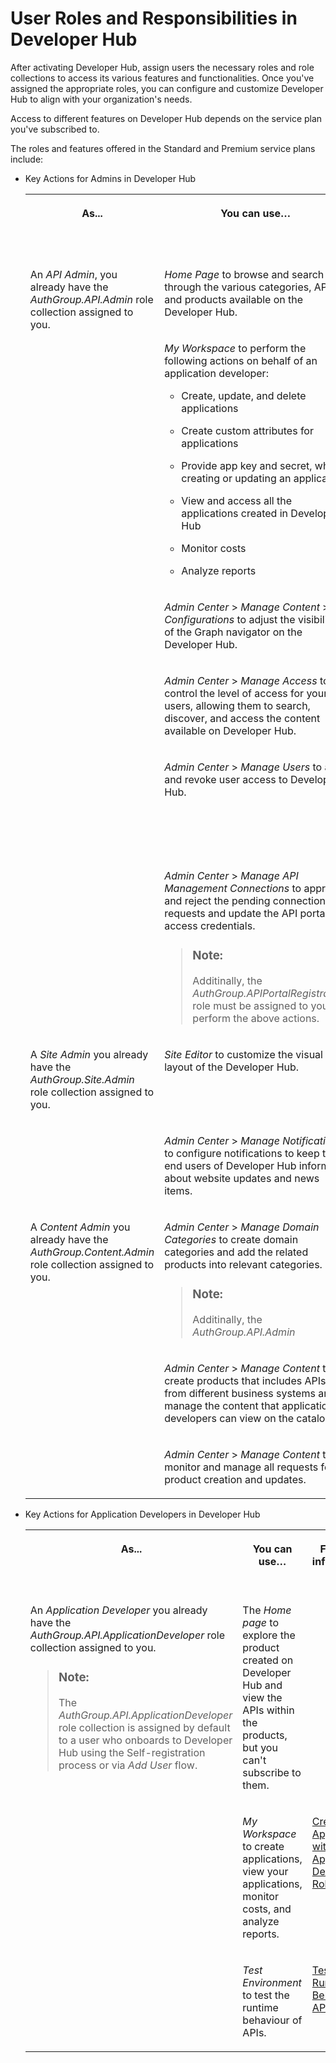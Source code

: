<!-- loio54b4607902a446e39d8a6ba45ce63d6b -->

# User Roles and Responsibilities in Developer Hub 

After activating Developer Hub, assign users the necessary roles and role collections to access its various features and functionalities. Once you've assigned the appropriate roles, you can configure and customize Developer Hub to align with your organization's needs.

Access to different features on Developer Hub depends on the service plan you've subscribed to.



The roles and features offered in the Standard and Premium service plans include:

-   Key Actions for Admins in Developer Hub


    <table>
    <tr>
    <th valign="top">

    As...
    
    </th>
    <th valign="top">

    You can use…
    
    </th>
    <th valign="top">

    For more information, see…
    
    </th>
    </tr>
    <tr>
    <td valign="top" rowspan="6">
    
    An *API Admin*, you already have the *AuthGroup.API.Admin* role collection assigned to you.
    
    </td>
    <td valign="top">
    
    *Home Page* to browse and search through the various categories, APIs, and products available on the Developer Hub.
    
    </td>
    <td valign="top">
    
    [Registering on Developer Hub](../registering-on-developer-hub-c85fafe.md) 
    
    </td>
    </tr>
    <tr>
    <td valign="top">
    
    *My Workspace* to perform the following actions on behalf of an application developer:

    -   Create, update, and delete applications

    -   Create custom attributes for applications

    -   Provide app key and secret, while creating or updating an application

    -   View and access all the applications created in Developer Hub
    -   Monitor costs

    -   Analyze reports



    
    </td>
    <td valign="top">
    
    [Creating an Application with Developer Hub Administrator Role](../creating-an-application-with-developer-hub-administrator-role-df4f777.md) 
    
    </td>
    </tr>
    <tr>
    <td valign="top">
    
    *Admin Center* \> *Manage Content* \> *Configurations* to adjust the visibility of the Graph navigator on the Developer Hub.
    
    </td>
    <td valign="top">
    
    [Configure the Visibility of Graph Navigator](https://help.sap.com/docs/integration-suite/sap-integration-suite/manage-external-content-new-design?version=CLOUD&q=Exyternal%20Content) 
    
    </td>
    </tr>
    <tr>
    <td valign="top">
    
    *Admin Center* \> *Manage Access* to control the level of access for your users, allowing them to search, discover, and access the content available on Developer Hub.
    
    </td>
    <td valign="top">
    
    [Manage Developer Access](../manage-developer-access-9df3ece.md) 
    
    </td>
    </tr>
    <tr>
    <td valign="top">
    
    *Admin Center* \> *Manage Users* to add and revoke user access to Developer Hub.
    
    </td>
    <td valign="top">
    
    [Managing the Access Request of the Users](../managing-the-access-request-of-the-users-8b79ee8.md)

    [Revoke Access](../revoke-access-ce609bb.md)
    
    </td>
    </tr>
    <tr>
    <td valign="top">
    
    *Admin Center* \> *Manage API Management Connections* to approve and reject the pending connection requests and update the API portal access credentials.

    > ### Note:  
    > Additinally, the *AuthGroup.APIPortalRegistration* role must be assigned to you to perform the above actions.


    
    </td>
    <td valign="top">
    
    [Approve the Pending Connection Requests](approve-the-pending-connection-requests-e296f80.md) 
    
    </td>
    </tr>
    <tr>
    <td valign="top" rowspan="2">
    
    A *Site Admin* you already have the *AuthGroup.Site.Admin* role collection assigned to you.
    
    </td>
    <td valign="top">
    
    *Site Editor* to customize the visual layout of the Developer Hub.
    
    </td>
    <td valign="top">
    
    [Customize the Visual Format of Developer Hub](../customize-the-visual-format-of-developer-hub-2eacd52.md) 
    
    </td>
    </tr>
    <tr>
    <td valign="top">
    
    *Admin Center* \> *Manage Notifications* to configure notifications to keep the end users of Developer Hub informed about website updates and news items.
    
    </td>
    <td valign="top">
    
    [Manage Notifications](../manage-notifications-df32457.md) 
    
    </td>
    </tr>
    <tr>
    <td valign="top" rowspan="3">
    
    A *Content Admin* you already have the *AuthGroup.Content.Admin* role collection assigned to you.
    
    </td>
    <td valign="top">
    
    *Admin Center* \> *Manage Domain Categories* to create domain categories and add the related products into relevant categories.

    > ### Note:  
    > Additinally, the *AuthGroup.API.Admin*


    
    </td>
    <td valign="top">
    
    [Manage Domain Categories](../manage-domain-categories-bd9691d.md) 
    
    </td>
    </tr>
    <tr>
    <td valign="top">
    
    *Admin Center* \> *Manage Content* to create products that includes APIs from different business systems and manage the content that application developers can view on the catalog.
    
    </td>
    <td valign="top">
    
     <?sap-ot O2O class="- topic/xref " href="cdf0fabfc91a4cdab97643e7b6e5069a.xml" text="" desc="" xtrc="xref:11" xtrf="file:/home/builder/src/dita-all/djr1548327031813/loiocf0e5a9be9804817aa649f51a84b9f39_en-US/src/content/localization/en-us/54b4607902a446e39d8a6ba45ce63d6b.xml" output-class="" outputTopicFile="file:/home/builder/tp.net.sf.dita-ot/2.3/plugins/com.elovirta.dita.markdown_1.3.0/xsl/dita2markdownImpl.xsl" ?>  
    
    </td>
    </tr>
    <tr>
    <td valign="top">
    
    *Admin Center* \> *Manage Content* to monitor and manage all requests for product creation and updates.
    
    </td>
    <td valign="top">
    
     <?sap-ot O2O class="- topic/xref " href="72369814b84849fba034f13954f3c558.xml" text="" desc="" xtrc="xref:12" xtrf="file:/home/builder/src/dita-all/djr1548327031813/loiocf0e5a9be9804817aa649f51a84b9f39_en-US/src/content/localization/en-us/54b4607902a446e39d8a6ba45ce63d6b.xml" output-class="" outputTopicFile="file:/home/builder/tp.net.sf.dita-ot/2.3/plugins/com.elovirta.dita.markdown_1.3.0/xsl/dita2markdownImpl.xsl" ?>  
    
    </td>
    </tr>
    </table>
    
-   Key Actions for Application Developers in Developer Hub


    <table>
    <tr>
    <th valign="top">

    As...
    
    </th>
    <th valign="top">

    You can use…
    
    </th>
    <th valign="top">

    For more information, see…
    
    </th>
    </tr>
    <tr>
    <td valign="top" rowspan="3">
    
    An *Application Developer* you already have the *AuthGroup.API.ApplicationDeveloper* role collection assigned to you.

    > ### Note:  
    > The *AuthGroup.API.ApplicationDeveloper* role collection is assigned by default to a user who onboards to Developer Hub using the Self-registration process or via *Add User* flow.


    
    </td>
    <td valign="top">
    
    The *Home page* to explore the product created on Developer Hub and view the APIs within the products, but you can't subscribe to them.
    
    </td>
    <td valign="top">
    

    
    </td>
    </tr>
    <tr>
    <td valign="top">
    
    *My Workspace* to create applications, view your applications, monitor costs, and analyze reports.
    
    </td>
    <td valign="top">
    
    [Creating an Application with Application Developer Role](../creating-an-application-with-application-developer-role-99515fc.md) 
    
    </td>
    </tr>
    <tr>
    <td valign="top">
    
    *Test Environment* to test the runtime behaviour of APIs.
    
    </td>
    <td valign="top">
    
    [Test Runtime Behavior of APIs](../test-runtime-behavior-of-apis-15c7d52.md) 
    
    </td>
    </tr>
    </table>
    

